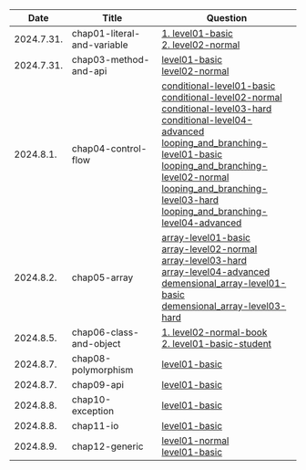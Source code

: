 |Date|Title|Question|
|-|-|-|
|2024.7.31.|chap01-literal-and-variable|[1. level01-basic](chap01-literal-and-variable/src/main/java/kr/huichan/level01/basic)<br>[2. level02-normal](chap01-literal-and-variable/src/main/java/kr/huichan/level02/normal)|
|2024.7.31.|chap03-method-and-api|[level01-basic](chap03-method-and-api-practice-quiestion/src/main/java/kr/huichan/level01/basic)<br>[level02-normal](chap03-method-and-api-practice-quiestion/src/main/java/kr/huichan/level02/normal)|
|2024.8.1.|chap04-control-flow|[conditional-level01-basic](chap04-control-flow/src/main/java/kr/huichan/section01/conditional/level01/basic)<br>[conditional-level02-normal](chap04-control-flow/src/main/java/kr/huichan/section01/conditional/level02/normal)<br>[conditional-level03-hard](chap04-control-flow/src/main/java/kr/huichan/section01/conditional/level03/hard)<br>[conditional-level04-advanced](chap04-control-flow/src/main/java/kr/huichan/section01/conditional/level04/advanced)<br>[looping_and_branching-level01-basic](chap04-control-flow/src/main/java/kr/huichan/section02/looping_and_branching/level01/basic)<br>[looping_and_branching-level02-normal](chap04-control-flow/src/main/java/kr/huichan/section02/looping_and_branching/level02/normal)<br>[looping_and_branching-level03-hard](chap04-control-flow/src/main/java/kr/huichan/section02/looping_and_branching/level03/hard)<br>[looping_and_branching-level04-advanced](chap04-control-flow/src/main/java/kr/huichan/section02/looping_and_branching/level04/advanced)|
|2024.8.2.|chap05-array|[array-level01-basic](chap05-array/src/main/java/kr/huichan/section01/array/level01/basic)<br>[array-level02-normal](chap05-array/src/main/java/kr/huichan/section01/array/level02/normal)<br>[array-level03-hard](chap05-array/src/main/java/kr/huichan/section01/array/level03/hard)<br>[array-level04-advanced](chap05-array/src/main/java/kr/huichan/section01/array/level04/advanced)<br>[demensional_array-level01-basic](chap05-array/src/main/java/kr/huichan/section02/demensional_array/level01/basic)<br>[demensional_array-level03-hard](chap05-array/src/main/java/kr/huichan/section02/demensional_array/level03/hard)<br>|
|2024.8.5.|chap06-class-and-object|[1. level02-normal-book](chap06-class-and-object-practice/src/main/java/kr/huichan/level02/normal/book) <br>[2. level01-basic-student](chap06-class-and-object-practice/src/main/java/kr/huichan/level01/basic/student)|
|2024.8.7.|chap08-polymorphism|[level01-basic](chap08-class-and-object-practice/src/kr/huichan/level01/basic)|
|2024.8.7.|chap09-api|[level01-basic](chap09-api/src/kr/huichan/level01/basic)|
|2024.8.8.|chap10-exception|[level01-basic](chap10-exception/src/kr/huichan/level01/basic)|
|2024.8.8.|chap11-io|[level01-basic](chap11-io/src/kr/huichan/level01/basic)|
|2024.8.9.|chap12-generic|[level01-normal](chap12-generic/src/kr/huichan/level01/normal)<br>[level01-basic](chap12-generic/src/kr/huichan/level01/basic)|
